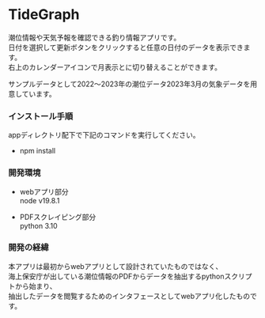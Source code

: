 # TideGraph  

潮位情報や天気予報を確認できる釣り情報アプリです。  
日付を選択して更新ボタンをクリックすると任意の日付のデータを表示できます。  
右上のカレンダーアイコンで月表示とに切り替えることができます。  

サンプルデータとして2022～2023年の潮位データ2023年3月の気象データを用意しています。  

### インストール手順  
appディレクトリ配下で下記のコマンドを実行してください。  
- npm install  

### 開発環境  
- webアプリ部分  
node v19.8.1  

- PDFスクレイピング部分  
python 3.10  

### 開発の経緯  
本アプリは最初からwebアプリとして設計されていたものではなく、  
海上保安庁が出している潮位情報のPDFからデータを抽出するpythonスクリプトから始まり、  
抽出したデータを閲覧するためのインタフェースとしてwebアプリ化したものです。  

